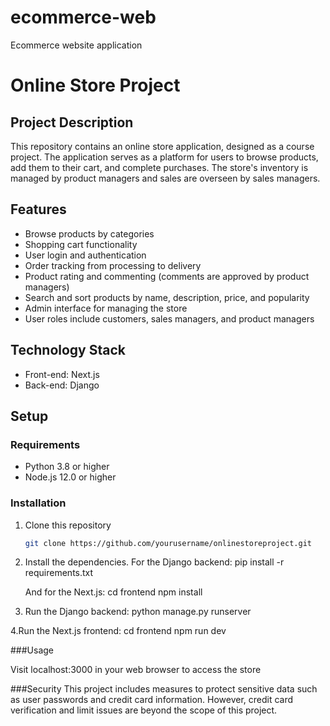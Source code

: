 # ecommerce-web
Ecommerce website application


# Online Store Project

## Project Description
This repository contains an online store application, designed as a course project. The application serves as a platform for users to browse products, add them to their cart, and complete purchases. The store's inventory is managed by product managers and sales are overseen by sales managers.

## Features
- Browse products by categories
- Shopping cart functionality
- User login and authentication
- Order tracking from processing to delivery
- Product rating and commenting (comments are approved by product managers)
- Search and sort products by name, description, price, and popularity
- Admin interface for managing the store
- User roles include customers, sales managers, and product managers

## Technology Stack
- Front-end: Next.js
- Back-end: Django

## Setup

### Requirements
- Python 3.8 or higher
- Node.js 12.0 or higher

### Installation
1. Clone this repository
   ```bash
   git clone https://github.com/yourusername/onlinestoreproject.git
   
2. Install the dependencies. For the Django backend:
   pip install -r requirements.txt

   And for the Next.js:
   cd frontend
   npm install

3. Run the Django backend:
   python manage.py runserver

4.Run the Next.js frontend:
  cd frontend
  npm run dev

###Usage

Visit localhost:3000 in your web browser to access the store

###Security
This project includes measures to protect sensitive data such as user passwords and credit card information. However, credit card verification and limit issues are beyond the scope of this project.

